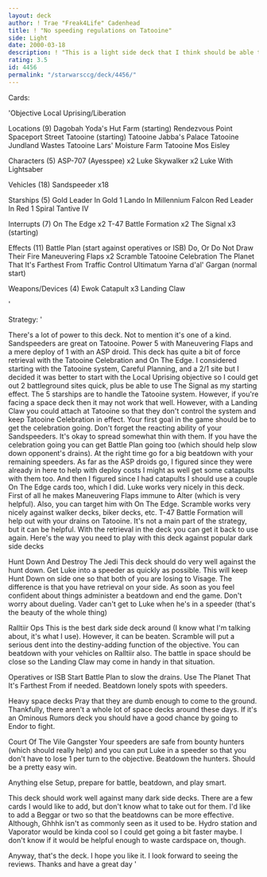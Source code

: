 ```yaml
---
layout: deck
author: ! Trae "Freak4Life" Cadenhead
title: ! "No speeding regulations on Tatooine"
side: Light
date: 2000-03-18
description: ! "This is a light side deck that I think should be able to stand up to some of those nasty dark side decks floating around. Sandspeeders on Tatooine is the name of the game."
rating: 3.5
id: 4456
permalink: "/starwarsccg/deck/4456/"
---
```

Cards: 

'Objective
Local Uprising/Liberation

Locations (9)
Dagobah Yoda's Hut
Farm (starting)
Rendezvous Point
Spaceport Street
Tatooine (starting)
Tatooine Jabba's Palace
Tatooine Jundland Wastes
Tatooine Lars' Moisture Farm
Tatooine Mos Eisley

Characters (5)
ASP-707 (Ayesspee)  x2
Luke Skywalker	x2
Luke With Lightsaber

Vehicles (18)
Sandspeeder  x18

Starships (5)
Gold Leader In Gold 1
Lando In Millennium Falcon
Red Leader In Red 1
Spiral
Tantive IV

Interrupts (7)
On The Edge  x2
T-47 Battle Formation  x2
The Signal  x3 (starting)

Effects (11)
Battle Plan (start against operatives or ISB)
Do, Or Do Not
Draw Their Fire
Maneuvering Flaps  x2
Scramble
Tatooine Celebration
The Planet That It's Farthest From
Traffic Control
Ultimatum
Yarna d'al' Gargan (normal start)

Weapons/Devices (4)
Ewok Catapult  x3
Landing Claw

'

Strategy: '

There's a lot of power to this deck. Not to mention it's one of a kind. Sandspeeders are great on Tatooine. Power 5 with Maneuvering Flaps and a mere deploy of 1 with an ASP droid. This deck has quite a bit of force retrieval with the Tatooine Celebration and On The Edge. I considered starting with the Tatooine system, Careful Planning, and a 2/1 site but I decided it was better to start with the Local Uprising objective so I could get out 2 battleground sites quick, plus be able to use The Signal as my starting effect. The 5 starships are to handle the Tatooine system. However, if you're facing a space deck then it may not work that well. However, with a Landing Claw you could attach at Tatooine so that they don't control the system and keep Tatooine Celebration in effect. Your first goal in the game should be to get the celebration going. Don't forget the reacting ability of your Sandspeeders. It's okay to spread somewhat thin with them. If you have the celebration going you can get Battle Plan going too (which should help slow down opponent's drains). At the right time go for a big beatdown with your remaining speeders. As far as the ASP droids go, I figured since they were already in here to help with deploy costs I might as well get some catapults with them too. And then I figured since I had catapults I should use a couple On The Edge cards too, which I did. Luke works very nicely in this deck. First of all he makes Maneuvering Flaps immune to Alter (which is very helpful). Also, you can target him with On The Edge. Scramble works very nicely against walker decks, biker decks, etc. T-47 Battle Formation will help out with your drains on Tatooine. It's not a main part of the strategy, but it can be helpful. With the retrieval in the deck you can get it back to use again. Here's the way you need to play with this deck against popular dark side decks

Hunt Down And Destroy The Jedi This deck should do very well against the hunt down. Get Luke into a speeder as quickly as possible. This will keep Hunt Down on side one so that both of you are losing to Visage. The difference is that you have retrieval on your side. As soon as you feel confident about things administer a beatdown and end the game. Don't worry about dueling. Vader can't get to Luke when he's in a speeder (that's the beauty of the whole thing)

Ralltiir Ops This is the best dark side deck around (I know what I'm talking about, it's what I use). However, it can be beaten. Scramble will put a serious dent into the destiny-adding function of the objective. You can beatdown with your vehicles on Ralltiir also. The battle in space should be close so the Landing Claw may come in handy in that situation.

Operatives or ISB Start Battle Plan to slow the drains. Use The Planet That It's Farthest From if needed. Beatdown lonely spots with speeders.

Heavy space decks Pray that they are dumb enough to come to the ground. Thankfully, there aren't a whole lot of space decks around these days. If it's an Ominous Rumors deck you should have a good chance by going to Endor to fight.

Court Of The Vile Gangster Your speeders are safe from bounty hunters (which should really help) and you can put Luke in a speeder so that you don't have to lose 1 per turn to the objective. Beatdown the hunters. Should be a pretty easy win.

Anything else Setup, prepare for battle, beatdown, and play smart.

This deck should work well against many dark side decks. There are a few cards I would like to add, but don't know what to take out for them. I'd like to add a Beggar or two so that the beatdowns can be more effective. Although, Ghhhk isn't as commonly seen as it used to be. Hydro station and Vaporator would be kinda cool so I could get going a bit faster maybe. I don't know if it would be helpful enough to waste cardspace on, though.

Anyway, that's the deck. I hope you like it. I look forward to seeing the reviews. Thanks and have a great day '
